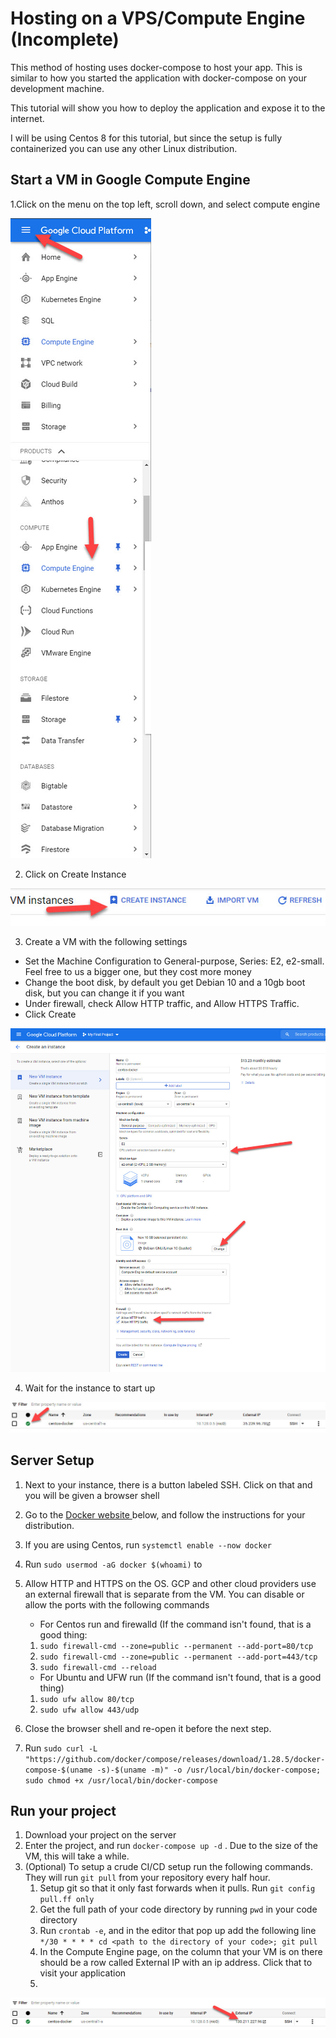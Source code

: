 # Hosting on a VPS/Compute Engine \(Incomplete\)

This method of hosting uses docker-compose to host your app. This is similar to how you started the application with docker-compose on your development machine. 

This tutorial will show you how to deploy the application and expose it to the internet.  

I will be using Centos 8 for this tutorial, but since the setup is fully containerized you can use any other Linux distribution.

## Start a VM in Google Compute Engine

1.Click on the menu on the top left, scroll down, and select compute engine

![GCP Compute Engine](.gitbook/assets/gcpcomputeengine.jpg)

2. Click on Create Instance

![](.gitbook/assets/gcpcomputeenginecreateinstance.jpg)

3. Create a VM with the following settings

* Set the Machine Configuration to General-purpose, Series: E2, e2-small. Feel free to us a bigger one, but they cost more money
* Change the boot disk, by default you get Debian 10 and a 10gb boot disk, but you can change it if you want
* Under firewall, check Allow HTTP traffic, and Allow HTTPS Traffic.
* Click Create

![GCP Setup](.gitbook/assets/gcpcomputeenginesetup.jpg)

4. Wait for the instance to start up

![](.gitbook/assets/gcpcomputeengineinstancestartup.jpg)

## Server Setup

1. Next to your instance, there is a button labeled SSH. Click on that and you will be given a browser shell
2. Go to the [Docker website ](https://docs.docker.com/engine/install/ubuntu/)below, and follow the instructions for your distribution. 
3. If you are using Centos, run `systemctl enable --now docker` 
4. Run `sudo usermod -aG docker $(whoami)` to 
5. Allow HTTP and HTTPS on the OS. GCP and other cloud providers use an external firewall that is separate from the VM. You can disable or allow the ports with the following commands
   * For Centos run and firewalld \(If the command isn't found, that is a good thing:

   1. `sudo firewall-cmd --zone=public --permanent --add-port=80/tcp`
   2. `sudo firewall-cmd --zone=public --permanent --add-port=443/tcp`
   3. `sudo firewall-cmd --reload`

   * For Ubuntu and UFW run \(If the command isn't found, that is a good thing\)

   1. `sudo ufw allow 80/tcp`
   2. `sudo ufw allow 443/udp`
6. Close the browser shell and re-open it before the next step.
7. Run `sudo curl -L "https://github.com/docker/compose/releases/download/1.28.5/docker-compose-$(uname -s)-$(uname -m)" -o /usr/local/bin/docker-compose; sudo chmod +x /usr/local/bin/docker-compose`

## Run your project

1. Download your project on the server
2. Enter the project, and run `docker-compose up -d` . Due to the size of the VM, this will take a while.
3. \(Optional\) To setup a crude CI/CD setup run the following commands. They will run `git pull` from your repository every half hour. 
   1. Setup git so that it only fast forwards when it pulls. Run `git config pull.ff only`
   2. Get the full path of your code directory by running `pwd` in your code directory
   3. Run `crontab -e`, and in the editor that pop up add the following line `*/30 * * * * cd <path to the directory of your code>; git pull`
   4. In the Compute Engine page, on the column that your VM is on there should be a row called External IP with an ip address. Click that to visit your application
   5. 

![](.gitbook/assets/gcpcomputeengineip.jpg)



